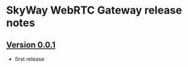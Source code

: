 # SkyWay WebRTC Gateway release notes

## [Version 0.0.1](https://github.com/skyway/skyway-webrtc-gateway/releases/tag/0.0.1)

- first release
